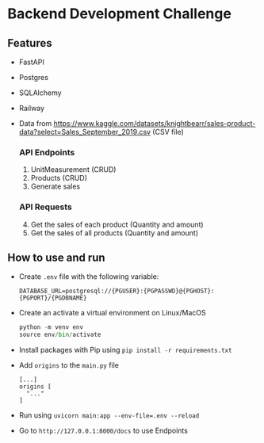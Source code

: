 # Backend Development Challenge 


## Features
- FastAPI
- Postgres
- SQLAlchemy
- Railway
- Data from https://www.kaggle.com/datasets/knightbearr/sales-product-data?select=Sales_September_2019.csv (CSV file)

  ### API Endpoints
  1. UnitMeasurement (CRUD)
  2. Products (CRUD)
  3. Generate sales

  ### API Requests
  4. Get the sales of each product (Quantity and amount)
  5. Get the sales of all products (Quantity and amount)

## How to use and run

- Create `.env` file with the following variable: 

  ```
  DATABASE_URL=postgresql://{PGUSER}:{PGPASSWD}@{PGHOST}:{PGPORT}/{PGDBNAME}
  ```

- Create an activate a virtual environment on Linux/MacOS

  ```python
  python -m venv env
  source env/bin/activate
  ```

- Install packages with Pip using `pip install -r requirements.txt`

- Add `origins` to the `main.py` file

  ```
  [...]
  origins [
  	"..."
  ]
  ```

- Run using `uvicorn main:app --env-file=.env --reload`

- Go to `http://127.0.0.1:8000/docs` to use Endpoints
